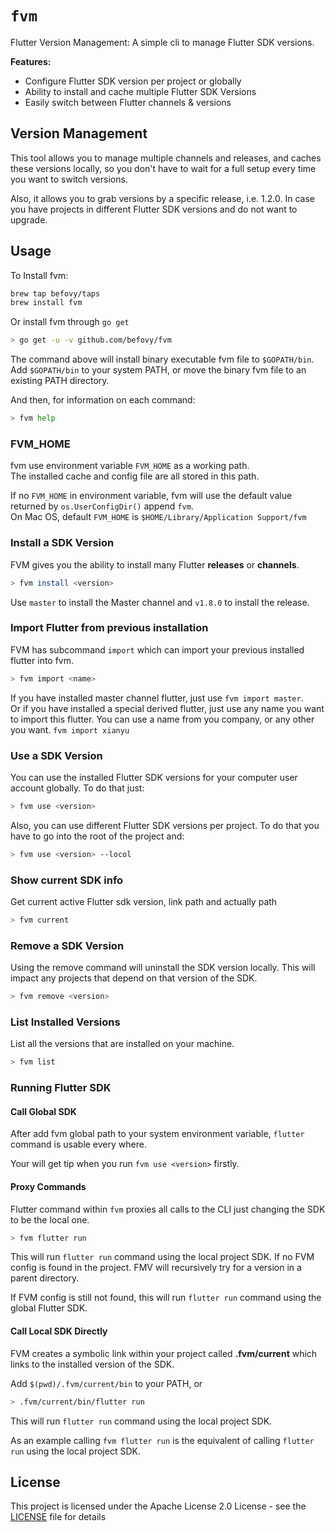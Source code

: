 # `fvm`

Flutter Version Management: A simple cli to manage Flutter SDK versions.

**Features:**

* Configure Flutter SDK version per project or globally
* Ability to install and cache multiple Flutter SDK Versions
* Easily switch between Flutter channels & versions

## Version Management

This tool allows you to manage multiple channels and releases, and caches these versions locally, so you don't have to wait for a full setup every time you want to switch versions.

Also, it allows you to grab versions by a specific release, i.e. 1.2.0. In case you have projects in different Flutter SDK versions and do not want to upgrade.

## Usage

To Install fvm:

```bash
brew tap befovy/taps
brew install fvm
```

Or install fvm through `go get`

```bash
> go get -u -v github.com/befovy/fvm
```

The command above will install binary executable fvm file to `$GOPATH/bin`.  
Add `$GOPATH/bin` to your system PATH, or move the binary fvm file to an existing PATH directory.

And then, for information on each command:

```bash
> fvm help
```

### FVM_HOME

fvm use environment variable `FVM_HOME` as a working path.  
The installed cache and config file are all stored in this path.

If no `FVM_HOME` in environment variable, fvm will use the default value returned by `os.UserConfigDir()` append `fvm`.  
On Mac OS, default `FVM_HOME` is `$HOME/Library/Application Support/fvm`

### Install a SDK Version

FVM gives you the ability to install many Flutter **releases** or **channels**.

```bash
> fvm install <version>
```

Use `master` to install the Master channel and `v1.8.0` to install the release.

### Import Flutter from previous installation

FVM has subcommand `import` which can import your previous installed flutter into fvm.

```bash
> fvm import <name>
```  

If you have installed master channel flutter, just use `fvm import master`.  
Or if you have installed a special derived flutter, just use any name you want to import this flutter. 
You can use a name from you company, or any other you want. `fvm import xianyu`

### Use a SDK Version

You can use the installed Flutter SDK versions for your computer user account globally. To do that just:

```bash
> fvm use <version>
```

Also, you can use different Flutter SDK versions per project. To do that you have to go into the root of the project and:

```bash
> fvm use <version> --locol
```

### Show current SDK info

Get current active Flutter sdk version, link path and actually path

```bash
> fvm current
```

### Remove a SDK Version

Using the remove command will uninstall the SDK version locally. This will impact any projects that depend on that version of the SDK.

```bash
> fvm remove <version>
```

### List Installed Versions

List all the versions that are installed on your machine.

```bash
> fvm list
```

### Running Flutter SDK

#### Call Global SDK 

After add fvm global path to your system environment variable, `flutter` command is usable every where.

Your will get tip when you run `fvm use <version>` firstly.



#### Proxy Commands

Flutter command within `fvm` proxies all calls to the CLI just changing the SDK to be the local one.

```bash
> fvm flutter run
```

This will run `flutter run` command using the local project SDK. If no FVM config is found in the project. FMV will recursively try for a version in a parent directory.

If FVM config is still not found, this will run `flutter run` command using the global Flutter SDK. 



#### Call Local SDK Directly

FVM creates a symbolic link within your project called **.fvm/current** which links to the installed version of the SDK.


Add `$(pwd)/.fvm/current/bin` to your PATH, or
```bash
> .fvm/current/bin/flutter run
```

This will run `flutter run` command using the local project SDK.

As an example calling `fvm flutter run` is the equivalent of calling `flutter run` using the local project SDK.



## License

This project is licensed under the Apache License 2.0 License - see the [LICENSE](LICENSE) file for details


